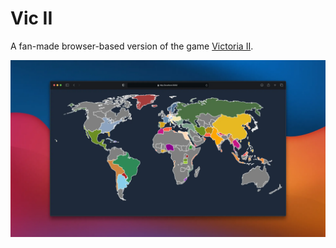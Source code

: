 # Vic II

A fan-made browser-based version of the game [Victoria II](https://www.paradoxinteractive.com/games/victoria-ii/about).

![Vic II Screenshot](README.webp)
